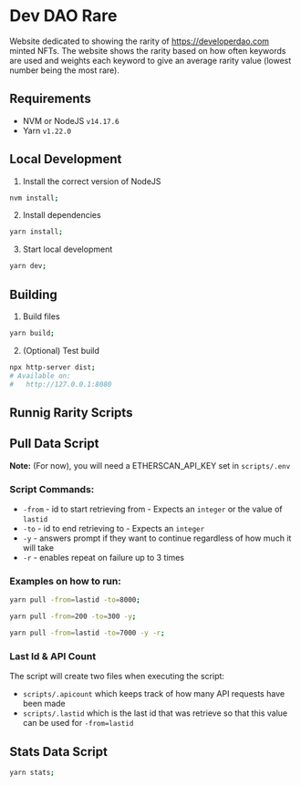# Dev DAO Rare

Website dedicated to showing the rarity of https://developerdao.com minted NFTs.
The website shows the rarity based on how often keywords are used and weights
each keyword to give an average rarity value (lowest number being the most
rare).

## Requirements

- NVM or NodeJS `v14.17.6`
- Yarn `v1.22.0`

## Local Development

1. Install the correct version of NodeJS

```bash
nvm install;
```

2. Install dependencies

```bash
yarn install;
```

3. Start local development

```bash
yarn dev;
```

## Building

1. Build files

```bash
yarn build;
```

2. (Optional) Test build

```bash
npx http-server dist;
# Available on:
#   http://127.0.0.1:8080
```

## Runnig Rarity Scripts

## Pull Data Script

**Note:** (For now), you will need a ETHERSCAN_API_KEY set in `scripts/.env`

### Script Commands:

- `-from` - id to start retrieving from - Expects an `integer` or the value of
  `lastid`
- `-to` - id to end retrieving to - Expects an `integer`
- `-y` - answers prompt if they want to continue regardless of how much it will
  take
- `-r` - enables repeat on failure up to 3 times

### Examples on how to run:

```bash
yarn pull -from=lastid -to=8000;
```

```bash
yarn pull -from=200 -to=300 -y;
```

```bash
yarn pull -from=lastid -to=7000 -y -r;
```

### Last Id & API Count

The script will create two files when executing the script:

- `scripts/.apicount` which keeps track of how many API requests have been made
- `scripts/.lastid` which is the last id that was retrieve so that this value
  can be used for `-from=lastid`

## Stats Data Script

```bash
yarn stats;
```
